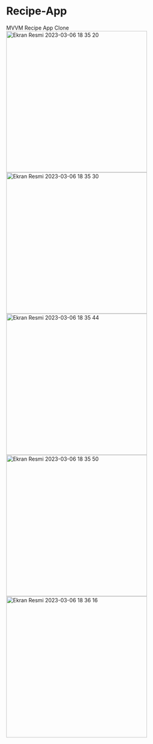 # Recipe-App

MVVM Recipe App Clone 
<img width="375" alt="Ekran Resmi 2023-03-06 18 35 20" src="https://user-images.githubusercontent.com/104505014/223158975-34789cbb-7250-4c11-9ca2-e20c47b6a0f7.png">
<img width="375" alt="Ekran Resmi 2023-03-06 18 35 30" src="https://user-images.githubusercontent.com/104505014/223159014-38806946-99a4-43c9-bd03-7ed869e5b9b7.png">
<img width="375" alt="Ekran Resmi 2023-03-06 18 35 44" src="https://user-images.githubusercontent.com/104505014/223159023-800431da-638a-4283-ab73-1accc3fda30b.png">
<img width="375" alt="Ekran Resmi 2023-03-06 18 35 50" src="https://user-images.githubusercontent.com/104505014/223159031-1f00ef9e-8323-4ca8-a129-d36586ef74f5.png">
<img width="375" alt="Ekran Resmi 2023-03-06 18 36 16" src="https://user-images.githubusercontent.com/104505014/223159038-8ae3e608-f8e7-4130-b907-31d78c647f01.png">
